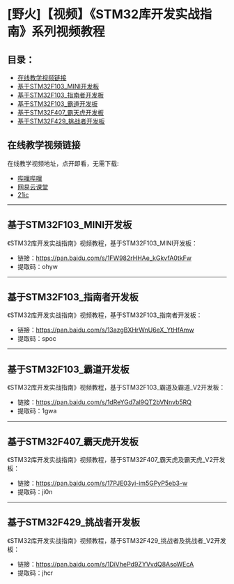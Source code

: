# [野火]【视频】《STM32库开发实战指南》系列视频教程
## 目录：
* [在线教学视频链接](#在线教学视频链接)
* [基于STM32F103_MINI开发板](#基于STM32F103_MINI开发板)
* [基于STM32F103_指南者开发板](#基于STM32F103_指南者开发板)
* [基于STM32F103_霸道开发板](#基于STM32F103_霸道开发板)
* [基于STM32F407_霸天虎开发板 ](#基于STM32F407_霸天虎开发板 )
* [基于STM32F429_挑战者开发板](#基于STM32F429_挑战者开发板)

## 在线教学视频链接
在线教学视频地址，点开即看，无需下载:

* [哔哩哔哩](https://space.bilibili.com/356820657/video)
* [网易云课堂](https://study.163.com/provider/400000000596001/course.htm)
* [21ic](http://open.21ic.com/open/lecturer-info?id=278)


***

## 基于STM32F103_MINI开发板
《STM32库开发实战指南》视频教程，基于STM32F103_MINI开发板：
* 链接：https://pan.baidu.com/s/1FW982rHHAe_kGkvfA0tkFw 
* 提取码：ohyw 

***

## 基于STM32F103_指南者开发板
《STM32库开发实战指南》视频教程，基于STM32F103_指南者开发板：
* 链接：https://pan.baidu.com/s/13azgBXHrWnU6eX_YtHfAmw 
* 提取码：spoc 


***

## 基于STM32F103_霸道开发板
《STM32库开发实战指南》视频教程，基于STM32F103_霸道及霸道_V2开发板：
* 链接：https://pan.baidu.com/s/1dReYGd7al9QT2bVNnvb5RQ 
* 提取码：1gwa 



***

## 基于STM32F407_霸天虎开发板 
《STM32库开发实战指南》视频教程，基于STM32F407_霸天虎及霸天虎_V2开发板：
* 链接：https://pan.baidu.com/s/17PJE03yi-im5GPyP5eb3-w 
* 提取码：ji0n 


***

## 基于STM32F429_挑战者开发板
《STM32库开发实战指南》视频教程，基于STM32F429_挑战者及挑战者_V2开发板：
* 链接：https://pan.baidu.com/s/1DiVhePd9ZYVvdQ8AsoWEcA 
* 提取码：jhcr 




